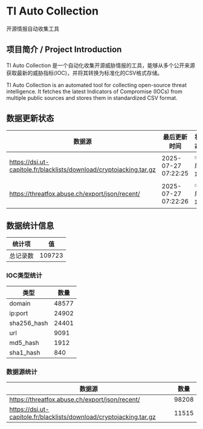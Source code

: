 # TI Auto Collection

 开源情报自动收集工具

## 项目简介 / Project Introduction

TI Auto Collection 是一个自动化收集开源威胁情报的工具，能够从多个公开来源获取最新的威胁指标(IOC)，并将其转换为标准化的CSV格式存储。

TI Auto Collection is an automated tool for collecting open-source threat intelligence. It fetches the latest Indicators of Compromise (IOCs) from multiple public sources and stores them in standardized CSV format.

## 数据更新状态

| 数据源 | 最后更新时间 | 状态 |
|--------|------------|------|
| https://dsi.ut-capitole.fr/blacklists/download/cryptojacking.tar.gz | 2025-07-27 07:22:25 | ✅ 成功 |
| https://threatfox.abuse.ch/export/json/recent/ | 2025-07-27 07:22:26 | ✅ 成功 |



























































































































## 数据统计信息

| 统计项 | 值 |
|--------|----|
| 总记录数 | 109723 |

### IOC类型统计

| 类型 | 数量 |
|------|------|
| domain | 48577 |
| ip:port | 24902 |
| sha256_hash | 24401 |
| url | 9091 |
| md5_hash | 1912 |
| sha1_hash | 840 |

### 数据源统计

| 数据源 | 数量 |
|--------|------|
| https://threatfox.abuse.ch/export/json/recent/ | 98208 |
| https://dsi.ut-capitole.fr/blacklists/download/cryptojacking.tar.gz | 11515 |
